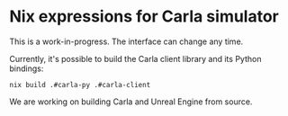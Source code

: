 # Nix expressions for Carla simulator

This is a work-in-progress. The interface can change any time.

Currently, it's possible to build the Carla client library and its
Python bindings:

    nix build .#carla-py .#carla-client

We are working on building Carla and Unreal Engine from source.
